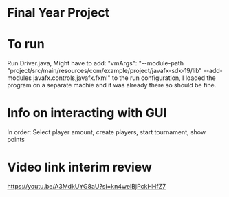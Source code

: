 # Final Year Project

# To run
Run Driver.java, Might have to add:
"vmArgs": "--module-path \"project/src/main/resources/com/example/project/javafx-sdk-19/lib\" --add-modules javafx.controls,javafx.fxml"
to the run configuration, I loaded the program on a separate machie and it was already there so should be fine.

# Info on interacting with GUI
In order: Select player amount, create players, start tournament, show points

# Video link interim review
https://youtu.be/A3MdkUYG8aU?si=kn4welBjPckHHfZ7

